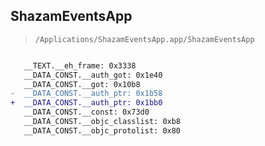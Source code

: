 ## ShazamEventsApp

> `/Applications/ShazamEventsApp.app/ShazamEventsApp`

```diff

   __TEXT.__eh_frame: 0x3338
   __DATA_CONST.__auth_got: 0x1e40
   __DATA_CONST.__got: 0x10b8
-  __DATA_CONST.__auth_ptr: 0x1b58
+  __DATA_CONST.__auth_ptr: 0x1bb0
   __DATA_CONST.__const: 0x73d0
   __DATA_CONST.__objc_classlist: 0xb8
   __DATA_CONST.__objc_protolist: 0x80

```
